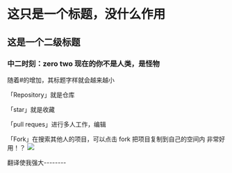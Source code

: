 
# 这只是一个标题，没什么作用
    
## 这是一个二级标题

### 中二时刻：zero two 现在的你不是人类，是怪物

随着#的增加，其标题字样就会越来越小

「Repository」就是仓库

「star」就是收藏

「pull reques」进行多人工作，编辑

「Fork」在搜索其他人的项目，可以点击 fork 把项目复制到自己的空间内 非常好用！？
![](Markdown_md_files/74e8c6f0-8052-11ee-b75d-c7dfaf42edfc.jpeg?v=1&type=image)

翻译使我强大--------

